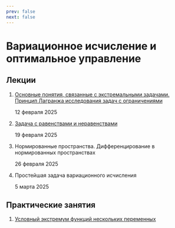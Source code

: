 ```yaml
---
prev: false
next: false
---
```


# Вариационное исчисление и оптимальное управление

## Лекции

1. [Основные понятия, связанные с экстремальными задачами. Принцип Лагранжа исследования задач с ограничениями](./2025/lectures/01/)<p class="subtext">12 февраля 2025</p>
1. [Задача с равенствами и неравенствами](./2025/lectures/02/)<p class="subtext">19 февраля 2025</p>
1. Нормированные пространства. Дифференцирование в нормированных пространствах<p class="subtext">26 февраля 2025</p>
1. Простейшая задача вариационного исчисления<p class="subtext">5 марта 2025</p>

## Практические занятия

1. [Условный экстремум функций нескольких переменных](./2025/practice/01/)